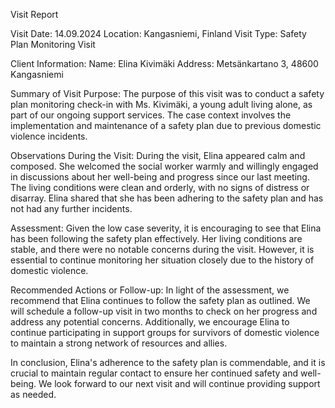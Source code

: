  Visit Report

Visit Date: 14.09.2024
Location: Kangasniemi, Finland
Visit Type: Safety Plan Monitoring Visit

Client Information:
Name: Elina Kivimäki
Address: Metsänkartano 3, 48600 Kangasniemi

Summary of Visit Purpose:
The purpose of this visit was to conduct a safety plan monitoring check-in with Ms. Kivimäki, a young adult living alone, as part of our ongoing support services. The case context involves the implementation and maintenance of a safety plan due to previous domestic violence incidents.

Observations During the Visit:
During the visit, Elina appeared calm and composed. She welcomed the social worker warmly and willingly engaged in discussions about her well-being and progress since our last meeting. The living conditions were clean and orderly, with no signs of distress or disarray. Elina shared that she has been adhering to the safety plan and has not had any further incidents.

Assessment:
Given the low case severity, it is encouraging to see that Elina has been following the safety plan effectively. Her living conditions are stable, and there were no notable concerns during the visit. However, it is essential to continue monitoring her situation closely due to the history of domestic violence.

Recommended Actions or Follow-up:
In light of the assessment, we recommend that Elina continues to follow the safety plan as outlined. We will schedule a follow-up visit in two months to check on her progress and address any potential concerns. Additionally, we encourage Elina to continue participating in support groups for survivors of domestic violence to maintain a strong network of resources and allies.

In conclusion, Elina's adherence to the safety plan is commendable, and it is crucial to maintain regular contact to ensure her continued safety and well-being. We look forward to our next visit and will continue providing support as needed.